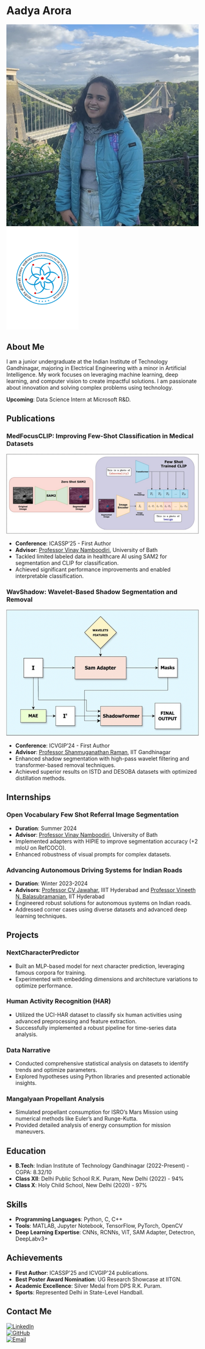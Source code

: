 # Aadya Arora 

![Aadya Arora](https://github.com/AADYA-ARORA/aadya-arora.github.io/blob/main/IMG_0661.jpg?raw=true)  
![IITGN Logo](https://github.com/AADYA-ARORA/aadya-arora.github.io/blob/main/iitgn.png)

## About Me

I am a junior undergraduate at the Indian Institute of Technology Gandhinagar, majoring in Electrical Engineering with a minor in Artificial Intelligence. My work focuses on leveraging machine learning, deep learning, and computer vision to create impactful solutions. I am passionate about innovation and solving complex problems using technology.

**Upcoming**: Data Science Intern at Microsoft R&D.

## Publications

### MedFocusCLIP: Improving Few-Shot Classification in Medical Datasets
![MedFocusCLIP Teaser](https://github.com/AADYA-ARORA/aadya-arora.github.io/blob/main/image%20(1).png)  
- **Conference**: ICASSP’25 - First Author
- **Advisor**: [Professor Vinay Namboodiri](https://vinaypn.github.io/), University of Bath
- Tackled limited labeled data in healthcare AI using SAM2 for segmentation and CLIP for classification.
- Achieved significant performance improvements and enabled interpretable classification.

### WavShadow: Wavelet-Based Shadow Segmentation and Removal
![WavShadow Teaser](https://github.com/AADYA-ARORA/aadya-arora.github.io/blob/main/Wavshadow.png)  
- **Conference**: ICVGIP’24 - First Author
- **Advisor**: [Professor Shanmuganathan Raman](https://www.shanmuga.people.iitgn.ac.in/), IIT Gandhinagar
- Enhanced shadow segmentation with high-pass wavelet filtering and transformer-based removal techniques.
- Achieved superior results on ISTD and DESOBA datasets with optimized distillation methods.

## Internships

### Open Vocabulary Few Shot Referral Image Segmentation
- **Duration**: Summer 2024
- **Advisor**: [Professor Vinay Namboodiri](https://vinaypn.github.io/), University of Bath
- Implemented adapters with HIPIE to improve segmentation accuracy (+2 mIoU on RefCOCO).
- Enhanced robustness of visual prompts for complex datasets.

### Advancing Autonomous Driving Systems for Indian Roads
- **Duration**: Winter 2023-2024
- **Advisors**: [Professor CV Jawahar](https://cvit.iiit.ac.in/), IIIT Hyderabad and [Professor Vineeth N. Balasubramanian](https://faculty.iith.ac.in/~vineethnb/), IIT Hyderabad
- Engineered robust solutions for autonomous systems on Indian roads.
- Addressed corner cases using diverse datasets and advanced deep learning techniques.

## Projects

### NextCharacterPredictor
- Built an MLP-based model for next character prediction, leveraging famous corpora for training.
- Experimented with embedding dimensions and architecture variations to optimize performance.

### Human Activity Recognition (HAR)
- Utilized the UCI-HAR dataset to classify six human activities using advanced preprocessing and feature extraction.
- Successfully implemented a robust pipeline for time-series data analysis.

### Data Narrative
- Conducted comprehensive statistical analysis on datasets to identify trends and optimize parameters.
- Explored hypotheses using Python libraries and presented actionable insights.

### Mangalyaan Propellant Analysis
- Simulated propellant consumption for ISRO’s Mars Mission using numerical methods like Euler’s and Runge-Kutta.
- Provided detailed analysis of energy consumption for mission maneuvers.

## Education

- **B.Tech**: Indian Institute of Technology Gandhinagar (2022-Present) - CGPA: 8.32/10
- **Class XII**: Delhi Public School R.K. Puram, New Delhi (2022) - 94%
- **Class X**: Holy Child School, New Delhi (2020) - 97%

## Skills

- **Programming Languages**: Python, C, C++
- **Tools**: MATLAB, Jupyter Notebook, TensorFlow, PyTorch, OpenCV
- **Deep Learning Expertise**: CNNs, RCNNs, ViT, SAM Adapter, Detectron, DeepLabv3+

## Achievements

- **First Author**: ICASSP'25 and ICVGIP'24 publications.
- **Best Poster Award Nomination**: UG Research Showcase at IITGN.
- **Academic Excellence**: Silver Medal from DPS R.K. Puram.
- **Sports**: Represented Delhi in State-Level Handball.

## Contact Me

[![LinkedIn](https://img.shields.io/badge/LinkedIn-0077B5?style=for-the-badge&logo=linkedin&logoColor=white)](https://www.linkedin.com/in/aadya-arora-069253259/)  
[![GitHub](https://img.shields.io/badge/GitHub-100000?style=for-the-badge&logo=github&logoColor=white)](https://github.com/AADYA-ARORA)  
[![Email](https://img.shields.io/badge/Email-D14836?style=for-the-badge&logo=gmail&logoColor=white)](mailto:aadya.arora@iitgn.ac.in)
